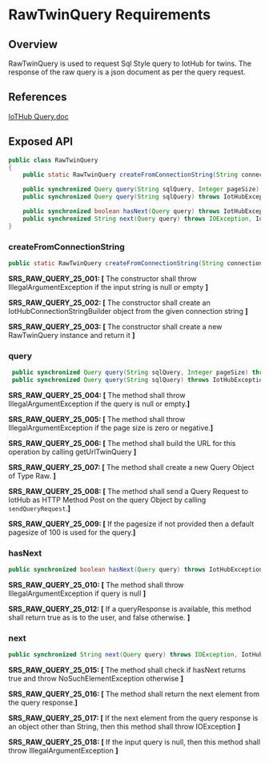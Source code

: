 # RawTwinQuery Requirements

## Overview

RawTwinQuery is used to request Sql Style query to IotHub for twins. The response of the raw query is a json document as per the query request.

## References

[IoTHub Query.doc](https://docs.microsoft.com/en-us/azure/iot-hub/iot-hub-devguide-query-language)

## Exposed API


```java
public class RawTwinQuery 
{
    public static RawTwinQuery createFromConnectionString(String connectionString) throws IOException;

    public synchronized Query query(String sqlQuery, Integer pageSize) throws IotHubException, IOException;
    public synchronized Query query(String sqlQuery) throws IotHubException, IOException;

    public synchronized boolean hasNext(Query query) throws IotHubException, IOException;
    public synchronized String next(Query query) throws IOException, IotHubException, NoSuchElementException;
}
```

### createFromConnectionString

```java
public static RawTwinQuery createFromConnectionString(String connectionString) throws IOException;
```
**SRS_RAW_QUERY_25_001: [** The constructor shall throw IllegalArgumentException if the input string is null or empty **]**

**SRS_RAW_QUERY_25_002: [** The constructor shall create an IotHubConnectionStringBuilder object from the given connection string **]**

**SRS_RAW_QUERY_25_003: [** The constructor shall create a new RawTwinQuery instance and return it **]**

### query

```java
 public synchronized Query query(String sqlQuery, Integer pageSize) throws IotHubException, IOException;
 public synchronized Query query(String sqlQuery) throws IotHubException, IOException;
```
**SRS_RAW_QUERY_25_004: [** The method shall throw IllegalArgumentException if the query is null or empty.**]**

**SRS_RAW_QUERY_25_005: [** The method shall throw IllegalArgumentException if the page size is zero or negative.**]**

**SRS_RAW_QUERY_25_006: [** The method shall build the URL for this operation by calling getUrlTwinQuery **]**

**SRS_RAW_QUERY_25_007: [** The method shall create a new Query Object of Type Raw. **]**

**SRS_RAW_QUERY_25_008: [** The method shall send a Query Request to IotHub as HTTP Method Post on the query Object by calling `sendQueryRequest`.**]**

**SRS_RAW_QUERY_25_009: [** If the pagesize if not provided then a default pagesize of 100 is used for the query.**]**

### hasNext

```java
public synchronized boolean hasNext(Query query) throws IotHubException, IOException;
```
**SRS_RAW_QUERY_25_010: [** The method shall throw IllegalArgumentException if query is null **]**

**SRS_RAW_QUERY_25_012: [** If a queryResponse is available, this method shall return true as is to the user, and false otherwise. **]**

### next

```java
public synchronized String next(Query query) throws IOException, IotHubException, NoSuchElementException;
```

**SRS_RAW_QUERY_25_015: [** The method shall check if hasNext returns true and throw NoSuchElementException otherwise **]**

**SRS_RAW_QUERY_25_016: [** The method shall return the next element from the query response.**]**

**SRS_RAW_QUERY_25_017: [** If the next element from the query response is an object other than String, then this method shall throw IOException **]**

**SRS_RAW_QUERY_25_018: [** If the input query is null, then this method shall throw IllegalArgumentException **]**

